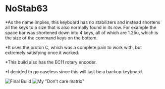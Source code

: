 # NoStab63

\*As the name implies, this keyboard has no stabilizers and instead shortens all the keys to a size that is also normally found in its row. For example the space bar was shortened down into 4 keys, all of which are 1.25u, which is the size of the command keys on the bottom.

\*It uses the proton C, which was a complete pain to work with, but extremely satisfying once it worked.

\*This build also has the EC11 rotary encoder.

\*I decided to go caseless since this will just be a backup keyboard.

![Final Build](images/Final.jpg)
![My "Don't care matrix"](images/Matrix.jpg)
